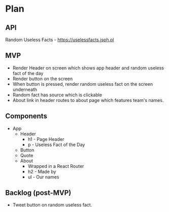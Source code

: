# Plan

## API

Random Useless Facts - https://uselessfacts.jsph.pl

## MVP

- Render Header on screen which shows app header and random useless fact of the day
- Render button on the screen
- When button is pressed, render random useless fact on the screen underneath
- Random fact has source which is clickable
- About link in header routes to about page which features team's names.

## Components

- App
  - Header
    - h1 - Page Header
    - p - Useless Fact of the Day
  - Button
  - Quote
  - About
    - Wrapped in a React Router
    - h2 - Made by
    - ul - Our names

## Backlog (post-MVP)

- Tweet button on random useless fact.
